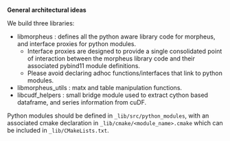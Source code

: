 <!--
SPDX-FileCopyrightText: Copyright (c) 2022-2024, NVIDIA CORPORATION & AFFILIATES. All rights reserved.
SPDX-License-Identifier: Apache-2.0

Licensed under the Apache License, Version 2.0 (the "License");
you may not use this file except in compliance with the License.
You may obtain a copy of the License at

http://www.apache.org/licenses/LICENSE-2.0

Unless required by applicable law or agreed to in writing, software
distributed under the License is distributed on an "AS IS" BASIS,
WITHOUT WARRANTIES OR CONDITIONS OF ANY KIND, either express or implied.
See the License for the specific language governing permissions and
limitations under the License.
-->

**General architectural ideas**

We build three libraries:
- libmorpheus : defines all the python aware library code for morpheus, and interface proxies for python modules.
  - Interface proxies are designed to provide a single consolidated point of interaction between the morpheus 
  library code and their associated pybind11 module definitions.
  - Please avoid declaring adhoc functions/interfaces that link to python modules.
- libmorpheus_utils : matx and table manipulation functions.
- libcudf_helpers : small bridge module used to extract cython based dataframe, and series information from cuDF.


Python modules should be defined in `_lib/src/python_modules`, with an associated cmake declaration in 
`_lib/cmake/<module_name>.cmake` which can be included in `_lib/CMakeLists.txt`.